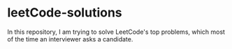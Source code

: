 # leetCode-solutions
In this repository, I am trying to solve LeetCode's top problems, which most of the time an interviewer asks a candidate.
